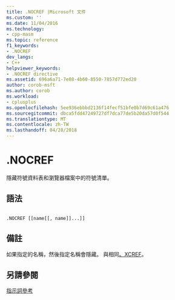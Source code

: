 ```yaml
---
title: .NOCREF |Microsoft 文件
ms.custom: ''
ms.date: 11/04/2016
ms.technology:
- cpp-masm
ms.topic: reference
f1_keywords:
- .NOCREF
dev_langs:
- C++
helpviewer_keywords:
- .NOCREF directive
ms.assetid: 696a6a71-7e88-4b60-8550-7857d772ed20
author: corob-msft
ms.author: corob
ms.workload:
- cplusplus
ms.openlocfilehash: 5ee936ebbbd2136f14fecf51bfe0b7d69c61a476
ms.sourcegitcommit: dbca5fdd47249727df7dca77de5b20da57d0f544
ms.translationtype: MT
ms.contentlocale: zh-TW
ms.lasthandoff: 04/28/2018
---
```

# <a name="nocref"></a>.NOCREF
隱藏符號資料表和瀏覽器檔案中的符號清單。  
  
## <a name="syntax"></a>語法  
  
```  
  
.NOCREF [[name[[, name]]...]]  
```  
  
## <a name="remarks"></a>備註  
 如果指定的名稱，然後指定名稱會隱藏。 與相同[。XCREF](../../assembler/masm/dot-xcref.md)。  
  
## <a name="see-also"></a>另請參閱  
 [指示詞參考](../../assembler/masm/directives-reference.md)